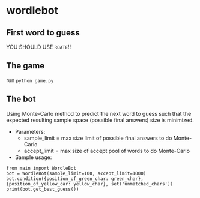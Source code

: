 # wordlebot

## First word to guess
YOU SHOULD USE `ROATE`!!

## The game
run `python game.py`

## The bot
Using Monte-Carlo method to predict the next word to guess such that the expected resulting sample space (possible final answers) size is minimized.
- Parameters:
  - sample_limit = max size limit of possible final answers to do Monte-Carlo
  - accept_limit = max size of accept pool of words to do Monte-Carlo
- Sample usage:
```
from main import WordleBot
bot = WordleBot(sample_limit=100, accept_limit=1000) 
bot.condition({position_of_green_char: green_char}, {position_of_yellow_car: yellow_char}, set('unmatched_chars'))
print(bot.get_best_guess())
```
